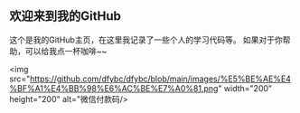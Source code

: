 ## 欢迎来到我的GitHub
这个是我的GitHub主页，在这里我记录了一些个人的学习代码等。
如果对于你帮助，可以给我点一杯咖啡~~  

<img src="https://github.com/dfybc/dfybc/blob/main/images/%E5%BE%AE%E4%BF%A1%E4%BB%98%E6%AC%BE%E7%A0%81.png" width="200" height="200" alt="微信付款码/>

<!--
**dfybc/dfybc** is a ✨ _special_ ✨ repository because its `README.md` (this file) appears on your GitHub profile.

Here are some ideas to get you started:

- 🔭 I’m currently working on ...
- 🌱 I’m currently learning ...
- 👯 I’m looking to collaborate on ...
- 🤔 I’m looking for help with ...
- 💬 Ask me about ...
- 📫 How to reach me: ...
- 😄 Pronouns: ...
- ⚡ Fun fact: ...
-->
